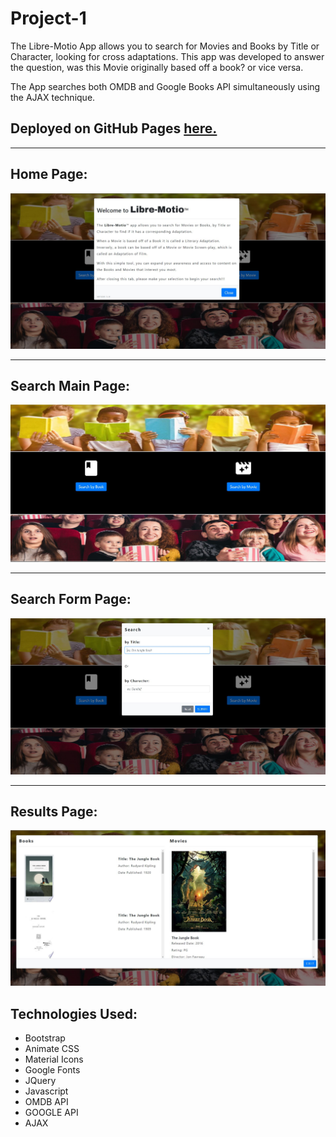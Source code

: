 # Project-1


The Libre-Motio App allows you to search for Movies and Books by Title or Character, looking for cross adaptations.  This app was developed to answer the question, was this Movie originally based off a book? or vice versa.

The App searches both OMDB and Google Books API simultaneously using the AJAX technique.




## Deployed on GitHub Pages <a href="https://pchiii.github.io/Project-1/" rel="nofollow"> here.</a>

- - -
## Home Page:


![](assets/images/screenshots/home.JPG)

- - -

## Search Main Page:

![](assets/images/screenshots/search.JPG)

- - -
## Search Form Page:

![](assets/images/screenshots/search1.JPG)

- - -

## Results Page:

![](assets/images/screenshots/results.JPG)

 
## Technologies Used:

* Bootstrap
* Animate CSS
* Material Icons
* Google Fonts
* JQuery
* Javascript
* OMDB API
* GOOGLE API
* AJAX

